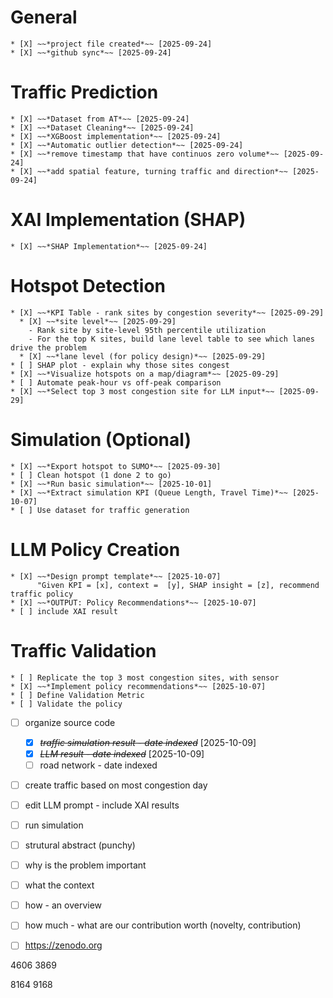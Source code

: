 # General
    * [X] ~~*project file created*~~ [2025-09-24]
    * [X] ~~*github sync*~~ [2025-09-24]

# Traffic Prediction
    * [X] ~~*Dataset from AT*~~ [2025-09-24]
    * [X] ~~*Dataset Cleaning*~~ [2025-09-24] 
    * [X] ~~*XGBoost implementation*~~ [2025-09-24]
    * [X] ~~*Automatic outlier detection*~~ [2025-09-24]
    * [X] ~~*remove timestamp that have continuos zero volume*~~ [2025-09-24]
    * [X] ~~*add spatial feature, turning traffic and direction*~~ [2025-09-24]
    
# XAI Implementation (SHAP)
    * [X] ~~*SHAP Implementation*~~ [2025-09-24]

# Hotspot Detection
    * [X] ~~*KPI Table - rank sites by congestion severity*~~ [2025-09-29]
      * [X] ~~*site level*~~ [2025-09-29] 
        - Rank site by site-level 95th percentile utilization
        - For the top K sites, build lane level table to see which lanes drive the problem
      * [X] ~~*lane level (for policy design)*~~ [2025-09-29]
    * [ ] SHAP plot - explain why those sites congest
    * [X] ~~*Visualize hotspots on a map/diagram*~~ [2025-09-29]
    * [ ] Automate peak-hour vs off-peak comparison
    * [X] ~~*Select top 3 most congestion site for LLM input*~~ [2025-09-29]

# Simulation (Optional)
    * [X] ~~*Export hotspot to SUMO*~~ [2025-09-30]
    * [ ] Clean hotspot (1 done 2 to go)
    * [X] ~~*Run basic simulation*~~ [2025-10-01]
    * [X] ~~*Extract simulation KPI (Queue Length, Travel Time)*~~ [2025-10-07]
    * [ ] Use dataset for traffic generation     

# LLM Policy Creation
    * [X] ~~*Design prompt template*~~ [2025-10-07]
          "Given KPI = [x], context =  [y], SHAP insight = [z], recommend traffic policy
    * [X] ~~*OUTPUT: Policy Recommendations*~~ [2025-10-07]
    * [ ] include XAI result

# Traffic Validation
    * [ ] Replicate the top 3 most congestion sites, with sensor
    * [X] ~~*Implement policy recommendations*~~ [2025-10-07] 
    * [ ] Define Validation Metric 
    * [ ] Validate the policy

* [ ] organize source code
    * [X] ~~*traffic simulation result - date indexed*~~ [2025-10-09]
    * [X] ~~*LLM result - date indexed*~~ [2025-10-09]
    * [ ] road network - date indexed
* [ ] create traffic based on most congestion day
* [ ] edit LLM prompt - include XAI results
* [ ] run simulation



* [ ] strutural abstract (punchy)

* [ ] why is the problem important
* [ ] what the context
* [ ] how - an overview
* [ ] how much - what are our contribution worth (novelty, contribution)
* [ ] https://zenodo.org



4606
3869

8164
9168